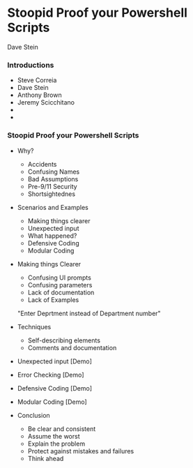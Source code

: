 Stoopid Proof your Powershell Scripts
========================
Dave Stein

### Introductions
  * Steve Correia
  * Dave Stein
  * Anthony Brown
  * Jeremy Scicchitano
  *
  *

### Stoopid Proof your Powershell Scripts
  
- Why?
    * Accidents
    * Confusing Names
    * Bad Assumptions
    * Pre-9/11 Security
    * Shortsightednes
    
- Scenarios and Examples
    * Making things clearer
    * Unexpected input
    * What happened?
    * Defensive Coding
    * Modular Coding
  
- Making things Clearer
    * Confusing UI prompts
    * Confusing parameters
    * Lack of documentation
    * Lack of Examples
    
    "Enter Deprtment instead of Department number"
    
- Techniques
    *  Self-describing elements
    *  Comments and documentation
 
- Unexpected input
   [Demo]
- Error Checking
   [Demo]
- Defensive Coding
   [Demo]
- Modular Coding
   [Demo]
- Conclusion
  * Be clear and consistent
  * Assume the worst
  * Explain the problem
  * Protect against mistakes and failures
  * Think ahead
  
  
